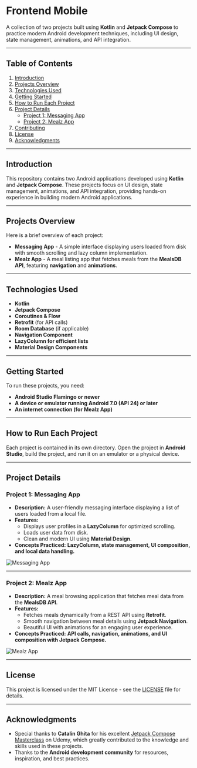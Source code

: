 # Frontend Mobile

A collection of two projects built using **Kotlin** and **Jetpack Compose** to practice modern Android development techniques, including UI design, state management, animations, and API integration.

---

## Table of Contents

1. [Introduction](#introduction)
2. [Projects Overview](#projects-overview)
3. [Technologies Used](#technologies-used)
4. [Getting Started](#getting-started)
5. [How to Run Each Project](#how-to-run-each-project)
6. [Project Details](#project-details)
   - [Project 1: Messaging App](#project-1-messaging-app)
   - [Project 2: Mealz App](#project-2-mealz-app)
7. [Contributing](#contributing)
8. [License](#license)
9. [Acknowledgments](#acknowledgments)

---

## Introduction

This repository contains two Android applications developed using **Kotlin** and **Jetpack Compose**. These projects focus on UI design, state management, animations, and API integration, providing hands-on experience in building modern Android applications.

---

## Projects Overview

Here is a brief overview of each project:

- **Messaging App** - A simple interface displaying users loaded from disk with smooth scrolling and lazy column implementation.
- **Mealz App** - A meal listing app that fetches meals from the **MealsDB API**, featuring **navigation** and **animations**.

---

## Technologies Used

- **Kotlin**
- **Jetpack Compose**
- **Coroutines & Flow**
- **Retrofit** (for API calls)
- **Room Database** (if applicable)
- **Navigation Component**
- **LazyColumn for efficient lists**
- **Material Design Components**

---

## Getting Started

To run these projects, you need:

- **Android Studio Flamingo or newer**
- **A device or emulator running Android 7.0 (API 24) or later**
- **An internet connection (for Mealz App)**

---

## How to Run Each Project

Each project is contained in its own directory. Open the project in **Android Studio**, build the project, and run it on an emulator or a physical device.

---

## Project Details

### Project 1: Messaging App

- **Description:** A user-friendly messaging interface displaying a list of users loaded from a local file.
- **Features:**
  - Displays user profiles in a **LazyColumn** for optimized scrolling.
  - Loads user data from disk.
  - Clean and modern UI using **Material Design**.
- **Concepts Practiced:** **LazyColumn, state management, UI composition, and local data handling.**

![Messaging App](./images/01_Messaging.png)

---

### Project 2: Mealz App

- **Description:** A meal browsing application that fetches meal data from the **MealsDB API**.
- **Features:**
  - Fetches meals dynamically from a REST API using **Retrofit**.
  - Smooth navigation between meal details using **Jetpack Navigation**.
  - Beautiful UI with animations for an engaging user experience.
- **Concepts Practiced:** **API calls, navigation, animations, and UI composition with Jetpack Compose.**

![Mealz App](./images/02_Mealz.png)

---

## License

This project is licensed under the MIT License - see the [LICENSE](LICENSE) file for details.

---

## Acknowledgments

- Special thanks to **Catalin Ghita** for his excellent [Jetpack Compose Masterclass](https://www.udemy.com/course/jetpack-compose-masterclass/) on Udemy, which greatly contributed to the knowledge and skills used in these projects.
- Thanks to the **Android development community** for resources, inspiration, and best practices.
